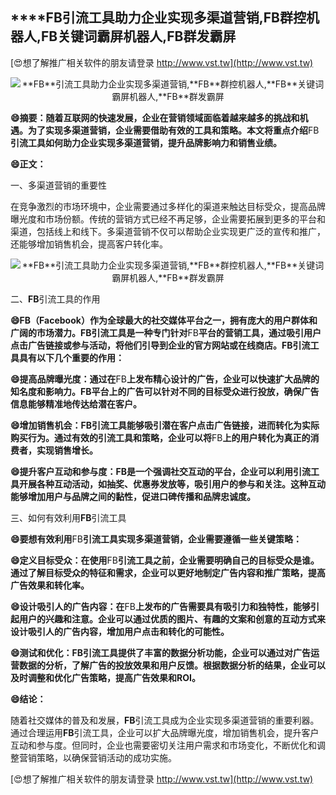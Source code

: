 ## ****FB**引流工具助力企业实现多渠道营销,**FB**群控机器人,**FB**关键词霸屏机器人,**FB**群发霸屏**

[😍想了解推广相关软件的朋友请登录 http://www.vst.tw](http://www.vst.tw)

 <center><img src="https://vst.tw/MP4/tuiguang/png/6.png" alt="**FB**引流工具助力企业实现多渠道营销,**FB**群控机器人,**FB**关键词霸屏机器人,**FB**群发霸屏"></center>

**😄摘要：随着互联网的快速发展，企业在营销领域面临着越来越多的挑战和机遇。为了实现多渠道营销，企业需要借助有效的工具和策略。本文将重点介绍**FB**引流工具如何助力企业实现多渠道营销，提升品牌影响力和销售业绩。**

**😄正文：**

一、多渠道营销的重要性

在竞争激烈的市场环境中，企业需要通过多样化的渠道来触达目标受众，提高品牌曝光度和市场份额。传统的营销方式已经不再足够，企业需要拓展到更多的平台和渠道，包括线上和线下。多渠道营销不仅可以帮助企业实现更广泛的宣传和推广，还能够增加销售机会，提高客户转化率。

 <center><img src="https://vst.tw/MP4/tuiguang/png/3.png" alt="**FB**引流工具助力企业实现多渠道营销,**FB**群控机器人,**FB**关键词霸屏机器人,**FB**群发霸屏"></center>

二、**FB**引流工具的作用

**😄**FB**（Facebook）作为全球最大的社交媒体平台之一，拥有庞大的用户群体和广阔的市场潜力。**FB**引流工具是一种专门针对**FB**平台的营销工具，通过吸引用户点击广告链接或参与活动，将他们引导到企业的官方网站或在线商店。**FB**引流工具具有以下几个重要的作用：**

**😄提高品牌曝光度：通过在**FB**上发布精心设计的广告，企业可以快速扩大品牌的知名度和影响力。**FB**平台上的广告可以针对不同的目标受众进行投放，确保广告信息能够精准地传达给潜在客户。**

**😄增加销售机会：**FB**引流工具能够吸引潜在客户点击广告链接，进而转化为实际购买行为。通过有效的引流工具和策略，企业可以将**FB**上的用户转化为真正的消费者，实现销售增长。**

**😄提升客户互动和参与度：**FB**是一个强调社交互动的平台，企业可以利用引流工具开展各种互动活动，如抽奖、优惠券发放等，吸引用户的参与和关注。这种互动能够增加用户与品牌之间的黏性，促进口碑传播和品牌忠诚度。**

三、如何有效利用**FB**引流工具

**😄要想有效利用**FB**引流工具实现多渠道营销，企业需要遵循一些关键策略：**

**😄定义目标受众：在使用**FB**引流工具之前，企业需要明确自己的目标受众是谁。通过了解目标受众的特征和需求，企业可以更好地制定广告内容和推广策略，提高广告效果和转化率。**

**😄设计吸引人的广告内容：在**FB**上发布的广告需要具有吸引力和独特性，能够引起用户的兴趣和注意。企业可以通过优质的图片、有趣的文案和创意的互动方式来设计吸引人的广告内容，增加用户点击和转化的可能性。**

**😄测试和优化：**FB**引流工具提供了丰富的数据分析功能，企业可以通过对广告运营数据的分析，了解广告的投放效果和用户反馈。根据数据分析的结果，企业可以及时调整和优化广告策略，提高广告效果和ROI。**

**😄结论：**

随着社交媒体的普及和发展，**FB**引流工具成为企业实现多渠道营销的重要利器。通过合理运用**FB**引流工具，企业可以扩大品牌曝光度，增加销售机会，提升客户互动和参与度。但同时，企业也需要密切关注用户需求和市场变化，不断优化和调整营销策略，以确保营销活动的成功实施。

[😍想了解推广相关软件的朋友请登录 http://www.vst.tw](http://www.vst.tw)



